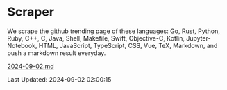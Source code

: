 # Scraper

We scrape the github trending page of these languages: Go, Rust, Python, Ruby, C++, C, Java, Shell, Makefile, Swift, Objective-C, Kotlin, Jupyter-Notebook, HTML, JavaScript, TypeScript, CSS, Vue, TeX, Markdown, and push a markdown result everyday.

[2024-09-02.md](https://github.com/cumthxy/github-trending-backup/blob/master/2024-09-02.md)

Last Updated: 2024-09-02 02:00:15
